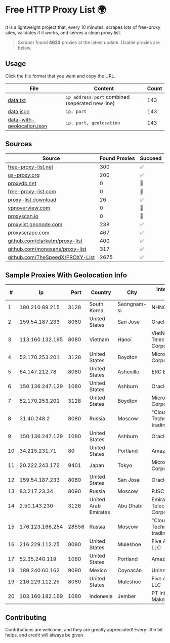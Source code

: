 
# Free HTTP Proxy List 🌍

It is a lightweight project that, every 10 minutes, scrapes lots of free-proxy sites, validates if it works, and serves a clean proxy list.


> Scraper found **4623** proxies at the latest update. Usable proxies are below.

## Usage

Click the file format that you want and copy the URL.


|File|Content|Count|
|----|-------|-----|
|[data.txt](https://raw.githubusercontent.com/themiralay/Proxy-List-World/master/data.txt)|`ip_address:port` combined (seperated new line)|143|
|[data.json](https://raw.githubusercontent.com/themiralay/Proxy-List-World/master/data.json)|`ip, port`|143|
|[data-with-geolocation.json](https://raw.githubusercontent.com/themiralay/Proxy-List-World/master/data-with-geolocation.json)|`ip, port, geolocation`|143|

## Sources

|Source|Found Proxies|Succeed|
|------|-------------|-------|
|[free-proxy-list.net](https://free-proxy-list.net)|300|✅|
|[us-proxy.org](https://www.us-proxy.org)|200|✅|
|[proxydb.net](http://proxydb.net)|0|🚫|
|[free-proxy-list.com](https://free-proxy-list.com/?page=&port=&type%5B%5D=http&type%5B%5D=https&up_time=0&search=Search)|0|🚫|
|[proxy-list.download](https://www.proxy-list.download/HTTP)|26|✅|
|[vpnoverview.com](https://vpnoverview.com/privacy/anonymous-browsing/free-proxy-servers)|0|🚫|
|[proxyscan.io](https://www.proxyscan.io)|0|🚫|
|[proxylist.geonode.com](https://proxylist.geonode.com/api/proxy-list?limit=300&page=1&sort_by=lastChecked&sort_type=desc&protocols=http,https)|238|✅|
|[proxyscrape.com](https://api.proxyscrape.com/v2/?request=displayproxies&protocol=http&timeout=10000&country=all&ssl=all&anonymity=all)|467|✅|
|[github.com/clarketm/proxy-list](https://raw.githubusercontent.com/clarketm/proxy-list/master/proxy-list-raw.txt)|400|✅|
|[github.com/monosans/proxy-list](https://raw.githubusercontent.com/monosans/proxy-list/main/proxies/http.txt)|317|✅|
|[github.com/TheSpeedX/PROXY-List](https://raw.githubusercontent.com/TheSpeedX/PROXY-List/master/http.txt)|2675|✅|


## Sample Proxies With Geolocation Info

|#|Ip|Port|Country|City|Internet Service Provider|
|-|--|----|-------|----|-------------------------|
|1|180.210.89.215|3128|South Korea|Seongnam-si|NHNCLOUD|
|2|159.54.187.233|8080|United States|San Jose|Oracle Corporation|
|3|113.160.132.195|8080|Vietnam|Hanoi|VietNam Post and Telecom Corporation|
|4|52.170.253.201|3128|United States|Boydton|Microsoft Corporation|
|5|64.147.212.78|8080|United States|Asheville|ERC Broadband|
|6|150.136.247.129|1080|United States|Ashburn|Oracle Corporation|
|7|52.170.253.201|3128|United States|Boydton|Microsoft Corporation|
|8|31.40.248.2|8080|Russia|Moscow|"Cloud Technologies" LLC trading as Cloud.ru|
|9|150.136.247.129|1080|United States|Ashburn|Oracle Corporation|
|10|34.215.231.71|80|United States|Portland|Amazon.com, Inc.|
|11|20.222.243.172|9401|Japan|Tokyo|Microsoft Corporation|
|12|159.54.187.233|8080|United States|San Jose|Oracle Corporation|
|13|83.217.23.34|8090|Russia|Moscow|PJSC Rostelecom|
|14|2.50.143.230|3128|United Arab Emirates|Abu Dhabi|Emirates Telecommunications Corporation|
|15|176.123.166.254|28556|Russia|Moscow|"Cloud Technologies" LLC trading as Cloud.ru|
|16|216.229.112.25|8080|United States|Muleshoe|Five Area Systems, LLC|
|17|52.35.240.119|1080|United States|Portland|Amazon.com, Inc.|
|18|189.240.60.162|9090|Mexico|Coyoacán|Uninet S.A. de C.V.|
|19|216.229.112.25|8080|United States|Muleshoe|Five Area Systems, LLC|
|20|103.160.182.169|1080|Indonesia|Jember|PT Internusa Duta Makmur|



## Contributing

Contributions are welcome, and they are greatly appreciated! Every
little bit helps, and credit will always be given.

